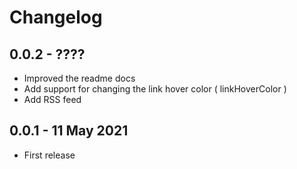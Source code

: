 # Changelog

## 0.0.2 - ????
- Improved the readme docs
- Add support for changing the link hover color ( linkHoverColor )
- Add RSS feed

## 0.0.1 - 11 May 2021
- First release
